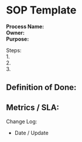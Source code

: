 # SOP Template

**Process Name:**  
**Owner:**  
**Purpose:**  

Steps:  
1.  
2.  
3.  

Definition of Done:  
-  

Metrics / SLA:  
-  

Change Log:
- Date / Update
